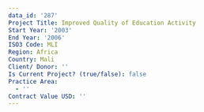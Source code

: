 ```yaml
---
data_id: '287'
Project Title: Improved Quality of Education Activity
Start Year: '2003'
End Year: '2006'
ISO3 Code: MLI
Region: Africa
Country: Mali
Client/ Donor: ''
Is Current Project? (true/false): false
Practice Area:
  - ''
Contract Value USD: ''
---
```

